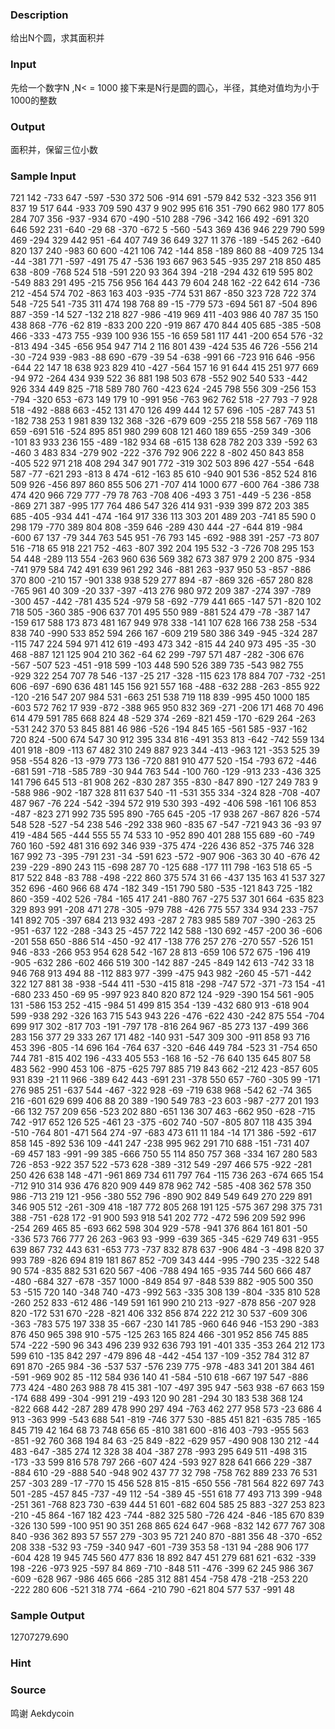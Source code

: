 
### Description
给出N个圆，求其面积并
### Input
先给一个数字N ,N< = 1000
接下来是N行是圆的圆心，半径，其绝对值均为小于1000的整数
### Output
面积并，保留三位小数
### Sample Input
721
142 -733 647
-597 -530 372
506 -914 691
-579 842 532
-323 356 911
837 19 517
644 -933 709
590 437 9
902 995 616
351 -790 662
980 177 805
284 707 356
-937 -934 670
-490 -510 288
-796 -342 166
492 -691 320
646 592 231
-640 -29 68
-370 -672 5
-560 -543 369
436 946 229
790 599 469
-294 329 442
951 -64 407
749 36 649
327 11 376
-189 -545 262
-640 820 137
240 -983 60
600 -421 106
742 -144 858
-189 860 88
-409 725 134
-44 -381 771
-597 -491 75
47 -536 193
667 963 545
-935 297 218
850 485 638
-809 -768 524
518 -591 220
93 364 394
-218 -294 432
619 595 802
-549 883 291
495 -215 756
956 164 443
79 604 248
162 -22 642
614 -736 212
-454 574 702
-863 163 403
-935 -774 531
867 -850 323
728 722 374
548 -725 541
-735 311 474
198 768 89
-15 -779 573
-694 561 87
-504 896 887
-359 -14 527
-132 218 827
-986 -419 969
411 -403 986
40 787 35
150 438 868
-776 -62 819
-833 200 220
-919 867 470
844 405 685
-385 -508 466
-333 -473 755
-939 100 936
155 -16 659
581 117 441
-200 654 576
-32 -813 494
-345 -656 954
947 714 2
116 801 439
-424 535 46
726 -556 214
-30 -724 939
-983 -88 690
-679 -39 54
-638 -991 66
-723 916 646
-956 -644 22
147 18 638
923 829 410
-427 -564 157
16 91 644
415 251 977
669 -94 972
-264 434 939
522 36 881
198 503 678
-552 902 540
533 -442 926
334 449 825
-718 589 780
760 -423 624
-245 798 556
309 -256 153
-794 -320 653
-673 149 179
10 -991 956
-763 962 762
518 -27 793
-7 928 518
-492 -888 663
-452 131 470
126 499 444
12 57 696
-105 -287 743
51 -182 738
253 1 981
839 132 368
-326 -679 609
-255 218 558
567 -769 118
659 -691 516
-524 895 851
980 299 608
121 460 189
655 -259 349
-306 -101 83
933 236 155
-489 -182 934
68 -615 138
628 782 203
339 -592 63
-460 3 483
834 -279 902
-222 -376 792
906 222 8
-802 450 843
858 -405 522
971 218 408
294 347 901
772 -319 302
503 896 427
-554 -648 587
-77 -621 293
-813 8 474
-612 -163 85
610 -940 901
536 -852 524
816 509 926
-456 897 860
855 506 271
-707 414 1000
677 -600 764
-386 738 474
420 966 729
777 -79 78
763 -708 406
-493 3 751
-449 -5 236
-858 -869 271
387 -995 177
764 486 547
326 414 931
-939 399 872
203 385 685
-405 -934 441
-474 -164 917
336 113 303
201 489 203
-741 85 590
0 298 179
-770 389 804
808 -359 646
-289 430 444
-27 -644 819
-984 -600 67
137 -79 344
763 545 951
-76 793 145
-692 -988 391
-257 -73 807
516 -718 65
918 221 752
-463 -807 392
204 195 532
-3 -726 708
295 153 54
448 -289 113
554 -263 960
636 569 382
673 387 979
2 200 875
-934 -741 979
584 742 491
639 961 292
346 -881 263
-937 950 53
-857 -886 370
800 -210 157
-901 338 938
529 277 894
-87 -869 326
-657 280 828
-765 961 40
309 -20 337
-397 -413 276
980 972 209
387 -274 397
-789 -300 457
-442 -781 435
524 -979 58
-692 -779 441
665 -147 571
-820 102 718
505 -360 385
-906 637 701
495 550 989
-881 524 479
-78 -387 147
-159 617 588
173 873 481
167 949 978
338 -141 107
628 166 738
258 -534 838
740 -990 533
852 594 266
167 -609 219
580 386 349
-945 -324 287
-115 747 224
594 971 412
619 -493 473
342 -815 44
240 973 495
-35 -30 468
-887 121 125
904 210 362
-64 62 299
-797 571 487
-282 -306 676
-567 -507 523
-451 -918 599
-103 448 590
526 389 735
-543 982 755
-929 322 254
707 78 546
-137 -25 217
-328 -115 623
178 884 707
-732 -251 606
-697 -690 636
481 145 156
921 557 168
-488 -632 288
-263 -855 922
-120 -216 547
207 984 531
-663 251 538
719 118 839
-995 450 1000
185 -603 572
762 17 939
-872 -388 965
950 832 369
-271 -206 171
468 70 496
614 479 591
785 668 824
48 -529 374
-269 -821 459
-170 -629 264
-263 -531 242
370 53 845
881 46 986
-526 -194 845
165 -561 585
-937 -162 720
824 -500 674
547 30 912
395 334 816
-491 353 813
-642 -742 559
134 401 918
-809 -113 67
482 310 249
887 923 344
-413 -963 121
-353 525 39
958 -554 826
-13 -979 773
136 -720 881
910 477 520
-154 -793 672
-446 -681 591
-718 -585 789
-30 944 763
544 -100 760
-129 -913 233
-436 325 141
796 645 513
-81 908 262
-830 287 355
-830 -847 890
-127 249 783
9 -588 986
-902 -187 328
811 637 540
-11 -531 355
334 -324 828
-708 -407 487
967 -76 224
-542 -394 572
919 530 393
-492 -406 598
-161 106 853
-487 -823 271
992 735 595
890 -765 645
-205 -17 938
267 -867 826
-574 548 528
-527 -54 238
546 -292 338
960 -835 67
-547 -721 943
36 -93 97
419 -484 565
-444 555 55
74 533 10
-952 890 401
288 155 689
-60 -749 760
160 -592 481
316 692 346
939 -375 474
-226 436 852
-375 746 328
167 992 73
-395 -791 231
-34 -591 623
-572 -907 906
-363 30 40
-676 42 239
-229 -890 243
115 -698 287
70 -125 688
-177 111 798
-163 518 65
-5 817 522
848 -83 788
-498 -222 860
375 574 31
66 -437 135
163 41 537
327 352 696
-460 966 68
474 -182 349
-151 790 580
-535 -121 843
725 -182 860
-359 -402 526
-784 -165 417
241 -880 767
-275 537 301
664 -635 823
329 893 991
-208 471 278
-305 -979 788
-426 775 557
334 934 233
-757 141 892
705 -397 684
213 932 493
-287 2 783
985 589 707
-390 -263 25
-951 -637 122
-288 -343 25
-457 722 142
588 -130 692
-457 -200 36
-606 -201 558
650 -886 514
-450 -92 417
-138 776 257
276 -270 557
-526 151 946
-833 -266 953
954 628 542
-167 28 813
-659 106 572
675 -196 419
-905 -632 286
-602 466 519
300 -142 887
-245 -849 142
613 -742 33
18 946 768
913 494 88
-112 883 977
-399 -475 943
982 -260 45
-571 -442 322
127 881 38
-938 -544 411
-530 -415 818
-298 -747 572
-371 -73 154
-41 -680 233
450 -69 95
-997 923 840
820 872 124
-929 -390 154
561 -905 131
-586 153 252
-415 -984 51
499 815 354
-139 -432 680
913 -618 904
599 -938 292
-326 163 715
543 943 226
-476 -622 430
-242 875 554
-704 699 917
302 -817 703
-191 -797 178
-816 264 967
-85 273 137
-499 366 283
156 377 29
333 267 171
482 -140 931
-547 309 300
-911 858 93
716 453 396
-805 -14 696
164 -764 637
-320 -646 449
784 -523 31
-754 650 744
781 -815 402
196 -433 405
553 -168 16
-52 -76 640
135 645 807
58 483 562
-990 453 106
-875 -625 797
885 719 843
662 -212 423
-857 605 931
839 -21 11
966 -389 642
443 -691 231
-378 550 657
-760 -305 99
-171 276 985
251 -637 544
-467 -322 928
-69 -719 638
968 -542 62
-74 365 216
-601 629 699
406 88 20
389 -190 549
783 -23 603
-987 -277 201
193 -66 132
757 209 656
-523 202 880
-651 136 307
463 -662 950
-628 -715 742
-917 652 126
525 -461 23
-375 -602 740
-507 -805 807
118 435 394
-510 -764 801
-471 564 274
-97 -683 473
611 11 184
-14 171 386
-592 -617 858
145 -892 536
109 -441 247
-238 995 962
291 710 688
-151 -731 407
-69 457 183
-991 -99 385
-666 750 55
114 850 757
368 -334 167
280 583 726
-853 -922 357
522 -573 628
-389 -312 549
-297 466 575
-922 -281 250
426 638 148
-471 -961 869
734 611 797
764 -115 736
263 -674 665
154 -712 910
314 936 476
820 909 449
878 962 742
-585 -408 362
578 350 986
-713 219 121
-956 -380 552
796 -890 902
849 549 649
270 229 891
346 905 512
-261 -309 418
-187 772 805
268 191 125
-575 367 298
375 731 388
-751 -628 172
-91 900 593
918 541 202
772 -472 596
209 592 996
-254 269 465
85 -693 662
598 304 929
-578 -941 376
864 161 801
-50 -336 573
766 777 26
263 -963 93
-999 -639 365
-345 -629 749
631 -955 639
867 732 443
631 -653 773
-737 832 878
637 -906 484
-3 -498 820
37 993 789
-826 694 819
181 867 852
-709 343 444
-995 -790 235
-322 548 90
574 -835 882
531 620 567
-406 -788 494
165 -935 744
560 666 487
-480 -684 327
-678 -357 1000
-849 854 97
-848 539 882
-905 500 350
53 -515 720
140 -348 740
-473 -992 563
-335 308 139
-804 -335 810
528 -260 252
833 -612 486
-149 591 161
990 210 213
-927 -878 856
-207 928 820
-172 531 670
-228 -821 406
332 856 874
222 212 30
537 -609 306
-363 -783 575
197 338 35
-667 -230 141
785 -960 646
946 -153 290
-383 876 450
965 398 910
-575 -125 263
165 824 466
-301 952 856
745 885 574
-222 -590 96
343 496 239
932 636 793
191 -401 335
-353 264 212
173 599 610
-135 842 297
-479 896 48
-442 -454 137
-109 -352 784
312 87 691
870 -265 984
-36 -537 537
-576 239 775
-978 -483 341
201 384 461
-591 -969 902
85 -112 584
936 140 41
-584 -510 618
-667 197 547
-886 773 424
-480 263 988
78 415 381
-107 -497 395
947 -563 938
-67 663 159
-174 688 499
-304 -991 219
-493 120 90
281 -294 30
183 538 368
124 -822 668
442 -287 289
478 990 297
494 -763 462
277 958 573
-23 686 4
913 -363 999
-543 688 541
-819 -746 377
530 -885 451
821 -635 785
-165 845 719
42 164 68
73 748 656
65 -810 381
600 -816 403
-793 -955 563
-851 -92 760
368 194 84
63 -25 849
-822 -629 957
-490 908 130
212 -44 483
-647 -385 274
12 328 38
404 -387 278
-993 295 649
511 -498 315
-173 -33 599
816 578 797
266 -607 424
-593 927 828
641 666 229
-387 -884 610
-29 -888 540
-948 902 437
77 32 798
-758 762 889
233 76 531
257 -303 289
-17 -770 15
456 528 815
-815 -650 556
-781 564 822
697 743 501
-285 -457 845
-737 -49 112
-54 -389 45
-551 618 77
493 713 399
-948 -251 361
-768 823 730
-639 444 51
601 -682 604
585 25 883
-327 253 823
-210 -45 864
-167 182 423
-744 -882 325
580 -726 424
-846 -185 670
839 -326 130
599 -100 951
90 351 268
865 624 647
-968 -832 142
677 767 308
840 -936 362
893 57 557
279 -303 95
721 240 870
-881 356 48
-370 -652 208
338 -532 93
-759 -340 947
-601 -739 353
58 -131 94
-288 906 177
-604 428 19
945 745 560
477 836 18
892 847 451
279 681 621
-632 -339 198
-226 -973 925
-597 84 869
-710 -848 511
-476 -399 62
245 986 367
-609 -628 967
-986 465 666
-285 312 881
454 -758 478
-218 -253 220
-222 280 606
-521 318 774
-664 -210 790
-621 804 577
537 -991 48

### Sample Output
12707279.690

### Hint

### Source
鸣谢 Aekdycoin